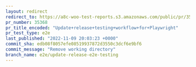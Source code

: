 ```yaml
---
layout: redirect
redirect_to: https://a8c-woo-test-reports.s3.amazonaws.com/public/pr/35368/e2e/index.html
pr_number: 35368
pr_title_encoded: "Update+release+testing+workflow+for+Playwright"
pr_test_type: e2e
last_published: "2022-11-09 20:03:23 +0000"
commit_sha: edb08f8057efe08519937872d3550c3dcf6e9bf6
commit_message: "Remove working directory"
branch_name: e2e/update-release-e2e-testing
---
```


